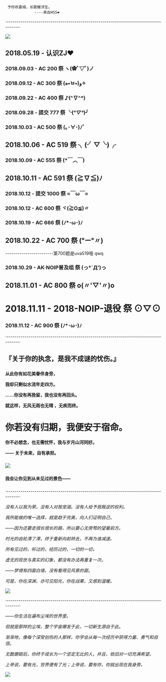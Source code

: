 
     予你欢喜城，长歌暖浮生。
                 ----来自HSS❤
      

·------------------------------------------------------------------------------------·

![](https://b-ssl.duitang.com/uploads/item/201810/13/20181013091817_arxrf.jpg)


## 2018.05.19 - 认识ZJ❤

### 2018.09.03 - AC 200 祭 ヽ(✿ﾟ▽ﾟ)ノ

###  2018.09.12 - AC 300 祭 (๑•̀ㅂ•́)و✧


###  2018.09.22 - AC 400 祭 ♪(^∇^*)

###  2018.09.28 - 提交 777 祭 ╰(*°▽°*)╯

###   2018.10.03 - AC 500 祭 (｡･∀･)ﾉﾞ

##  2018.10.06 - AC 519 祭 ╮(╯▽╰)╭

###   2018.10.09 - AC 555 祭 (*￣︿￣)

##  2018.10.11 - AC 591 祭 (≧∇≦)ﾉ

###   2018.10.12 - 提交 1000 祭 =￣ω￣=

###  2018.10.12 - AC 600 祭 ヾ(≧O≦)〃

###  2018.10.19 - AC 666 祭 (ﾉ*･ω･)ﾉ

##  2018.10.22 - AC 700 祭 (°ー°〃)

------------------------第700题是uva519哦 qwq

###  2018.10.29 - AK·NOIP普及组 祭 (っ*´Д')っ

##  2018.11.01 - AC 800 祭 o(〃'▽'〃)o

#  2018.11.11 - 2018-NOIP-退役 祭 ⊙▽⊙

###  2018.11.12 - AC 900 祭 (ﾉ*･ω･)ﾉ

·------------------------------------------------------------------------------------·

## 『关于你的执念，是我不成谜的忧伤。』

#####  

**从此你有如花美眷伴身旁，**

**我却只剩似水流年走四方。**

**......你没有再挽留，我也没有再回头。**

**就这样，无风无雨也无晴 ，无疾而终。**

# 你若没有归期，我便安于宿命。

  

**你不必想念，也无需忧怀，我与岁月山河同好。**

**—— 关于未来，自有承担。**

### 

![](https://b-ssl.duitang.com/uploads/item/201807/20/20180720133906_umlmc.png)

###  


**我会让你见到从未见过的景色——**
###  

·------------------------------------------------------------------------------------·

 _没有人以我为荣，没有人对我宠溺。没有人给予我叛逆的权利。_ 

 _我所能做的唯一选择，就是趋于完美，向人们证明自己。_ 

 _——因为还要走很长很长的路，所以要心无旁骛的望着前方。_ 

_时光的齿轮滞了滞，终于重新向前转去，不再为谁减速。_

_所有见过的，听过的，经历过的，一切的一切，_

_虚无的现世与真实的幻象，都没有办法再重复一次。_

_——梦境有四面白墙，没有看得见风景的窗。_

_可是，你在深渊，亦可见阳光，你在战栗，又感到温暖。_

![](https://b-ssl.duitang.com/uploads/item/201807/20/20180720142728_tzvbp.png)

·------------------------------------------------------------------------------------·

_——你生活在遍布尘埃的世界里。_

_但就是那样的尘埃，整个宇宙爆发于此，一切新生源自于此。_

_渐渐地，像每个深受创伤的人那样，你学会从每一次经历中获得力量、勇气和自信。_

_无数磨砺后，你终于成长为一个坚定无比的人，并且，依旧对一切充满希望。_

_上帝说，要有光，世界便有了光；上帝说，要有你，你就出现在我身旁。_

![](https://b-ssl.duitang.com/uploads/item/201805/29/20180529172911_5adLj.png)
